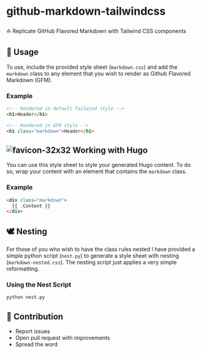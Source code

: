 # github-markdown-tailwindcss

⛵ Replicate GitHub Flavored Markdown with Tailwind CSS components

## 🔩 Usage

To use, include the provided style sheet (`markdown.css`) and add the `markdown`
class to any element that you wish to render as Github Flavored Markdown (GFM).

### Example

```html
<!-- Rendered in default Tailwind style -->
<h1>Header</h1>

<!-- Rendered in GFM style -->
<h1 class="markdown">Header</h1>
```
## ![favicon-32x32](https://user-images.githubusercontent.com/20260845/62817975-cd02ea00-bb0d-11e9-9553-077e509cf3f5.png)&nbsp;Working with Hugo

You can use this style sheet to style your generated Hugo content. To do so,
wrap your content with an element that contains the `markdown` class.

### Example

```html
<div class="markdown">
  {{ .Content }}
</div>
```

## 🕊️ Nesting

For those of you who wish to have the class rules nested I have provided a
simple python script (`nest.py`) to generate a style sheet with nesting
(`markdown-nested.css`). The nesting script just applies a very simple
reformatting.

### Using the Nest Script

```bash
python nest.py
```

## 👬 Contribution

- Report issues
- Open pull request with improvements
- Spread the word
